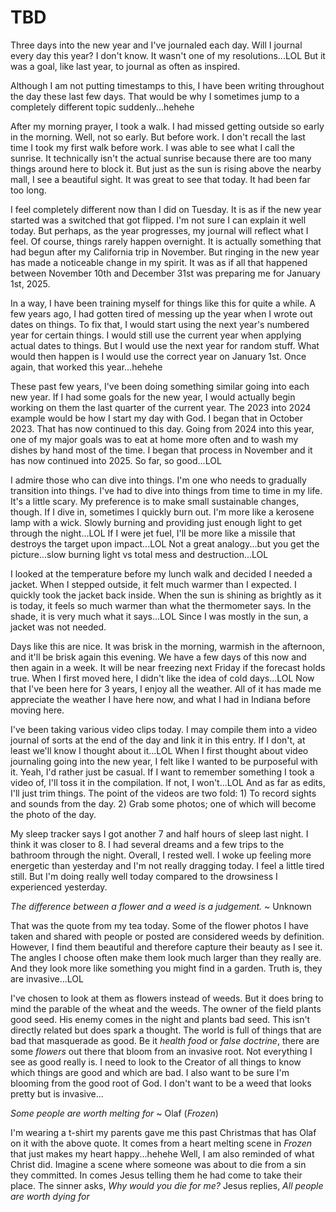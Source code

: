 # TBD

Three days into the new year and I've journaled each day. Will I journal every day this year? I don't know. It wasn't one of my resolutions...LOL But it was a goal, like last year, to journal as often as inspired.

Although I am not putting timestamps to this, I have been writing throughout the day these last few days. That would be why I sometimes jump to a completely different topic suddenly...hehehe

After my morning prayer, I took a walk. I had missed getting outside so early in the morning. Well, not so early. But before work. I don't recall the last time I took my first walk before work. I was able to see what I call the sunrise. It technically isn't the actual sunrise because there are too many things around here to block it. But just as the sun is rising above the nearby mall, I see a beautiful sight. It was great to see that today. It had been far too long.

I feel completely different now than I did on Tuesday. It is as if the new year started was a switched that got flipped. I'm not sure I can explain it well today. But perhaps, as the year progresses, my journal will reflect what I feel. Of course, things rarely happen overnight. It is actually something that had begun after my California trip in November. But ringing in the new year has made a noticeable change in my spirit. It was as if all that happened between November 10th and December 31st was preparing me for January 1st, 2025.

In a way, I have been training myself for things like this for quite a while. A few years ago, I had gotten tired of messing up the year when I wrote out dates on things. To fix that, I would start using the next year's numbered year for certain things. I would still use the current year when applying actual dates to things. But I would use the next year for random stuff. What would then happen is I would use the correct year on January 1st. Once again, that worked this year...hehehe

These past few years, I've been doing something similar going into each new year. If I had some goals for the new year, I would actually begin working on them the last quarter of the current year. The 2023 into 2024 example would be how I start my day with God. I began that in October 2023. That has now continued to this day. Going from 2024 into this year, one of my major goals was to eat at home more often and to wash my dishes by hand most of the time. I began that process in November and it has now continued into 2025. So far, so good...LOL

I admire those who can dive into things. I'm one who needs to gradually transition into things. I've had to dive into things from time to time in my life. It's a little scary. My preference is to make small sustainable changes, though. If I dive in, sometimes I quickly burn out. I'm more like a kerosene lamp with a wick. Slowly burning and providing just enough light to get through the night...LOL If I were jet fuel, I'll be more like a missile that destroys the target upon impact...LOL Not a great analogy...but you get the picture...slow burning light vs total mess and destruction...LOL

I looked at the temperature before my lunch walk and decided I needed a jacket. When I stepped outside, it felt much warmer than I expected. I quickly took the jacket back inside. When the sun is shining as brightly as it is today, it feels so much warmer than what the thermometer says. In the shade, it is very much what it says...LOL Since I was mostly in the sun, a jacket was not needed.

Days like this are nice. It was brisk in the morning, warmish in the afternoon, and it'll be brisk again this evening. We have a few days of this now and then again in a week. It will be near freezing next Friday if the forecast holds true. When I first moved here, I didn't like the idea of cold days...LOL Now that I've been here for 3 years, I enjoy all the weather. All of it has made me appreciate the weather I have here now, and what I had in Indiana before moving here.

I've been taking various video clips today. I may compile them into a video journal of sorts at the end of the day and link it in this entry. If I don't, at least we'll know I thought about it...LOL When I first thought about video journaling going into the new year, I felt like I wanted to be purposeful with it. Yeah, I'd rather just be casual. If I want to remember something I took a video of, I'll toss it in the compilation. If not, I won't...LOL And as far as edits, I'll just trim things. The point of the videos are two fold: 1) To record sights and sounds from the day. 2) Grab some photos; one of which will become the photo of the day.

My sleep tracker says I got another 7 and half hours of sleep last night. I think it was closer to 8. I had several dreams and a few trips to the bathroom through the night. Overall, I rested well. I woke up feeling more energetic than yesterday and I'm not really dragging today. I feel a little tired still. But I'm doing really well today compared to the drowsiness I experienced yesterday.

*The difference between a flower and a weed is a judgement.* ~ Unknown

That was the quote from my tea today. Some of the flower photos I have taken and shared with people or posted are considered weeds by definition. However, I find them beautiful and therefore capture their beauty as I see it. The angles I choose often make them look much larger than they really are. And they look more like something you might find in a garden. Truth is, they are invasive...LOL

I've chosen to look at them as flowers instead of weeds. But it does bring to mind the parable of the wheat and the weeds. The owner of the field plants good seed. His enemy comes in the night and plants bad seed. This isn't directly related but does spark a thought. The world is full of things that are bad that masquerade as good. Be it *health food* or *false doctrine*, there are some *flowers* out there that bloom from an invasive root. Not everything I see as good really is. I need to look to the Creator of all things to know which things are good and which are bad. I also want to be sure I'm blooming from the good root of God. I don't want to be a weed that looks pretty but is invasive...

*Some people are worth melting for* ~ Olaf (*Frozen*)

I'm wearing a t-shirt my parents gave me this past Christmas that has Olaf on it with the above quote. It comes from a heart melting scene in *Frozen* that just makes my heart happy...hehehe Well, I am also reminded of what Christ did. Imagine a scene where someone was about to die from a sin they committed. In comes Jesus telling them he had come to take their place. The sinner asks, *Why would you die for me?* Jesus replies, *All people are worth dying for*

